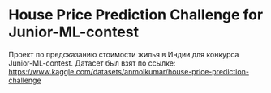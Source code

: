 # House Price Prediction Challenge for Junior-ML-contest
Проект по предсказанию стоимости жилья в Индии для конкурса Junior-ML-contest.
Датасет был взят по ссылке:
https://www.kaggle.com/datasets/anmolkumar/house-price-prediction-challenge

